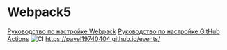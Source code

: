 # Webpack5

[Руководство по настройке Webpack](https://webpack.js.org/guides/)
[Руководство по настройке GitHub Actions](https://docs.github.com/en/actions/quickstart)
![CI](https://github.com/Pavel19740404/events/actions/workflows/web.yml/badge.svg)
https://pavel19740404.github.io/events/
